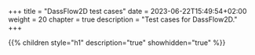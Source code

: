+++
title = "DassFlow2D test cases"
date = 2023-06-22T15:49:54+02:00
weight = 20
chapter = true
description = "Test cases for DassFlow2D."  
+++

{{% children style="h1" description="true" showhidden="true" %}}
